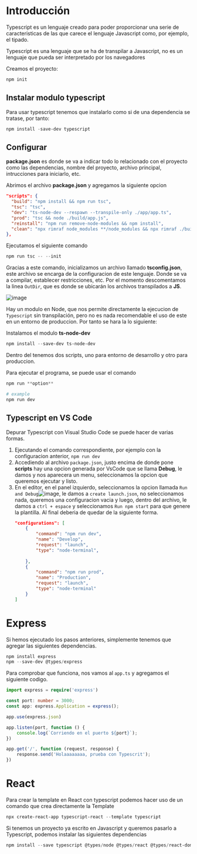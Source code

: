 # Introducción
Typescript es un lenguaje creado para poder proporcionar una serie de caracteristicas de las que carece el lenguaje Javascript como, por ejemplo, el tipado.

Typescript es una lenguaje que se ha de transpilar a Javascript, no es un lenguaje que pueda ser interpretado por los navegadores

Creamos el proyecto:
```powershell
npm init
```

## Instalar modulo typescript
Para usar typescript tenemos que instalarlo como si de una dependencia se tratase, por tanto:

```powershell
npm install -save-dev typescript
```

## Configurar
**package.json** es donde se va a indicar todo lo relacionado con el proyecto como las dependencias, nombre del proyecto, archivo principal, intrucciones para iniciarlo, etc.

Abrimos el archivo **package.json** y agregamos la siguiente opcion
```json
"scripts": {
  "build": "npm install && npm run tsc",
  "tsc": "tsc",
  "dev": "ts-node-dev --respawn --transpile-only ./app/app.ts",
  "prod": "tsc && node ./build/app.js",
  "reinstall": "npm run remove-node-modules && npm install",
  "clean": "npx rimraf node_modules **/node_modules && npx rimraf ./build"
},
```
Ejecutamos el siguiente comando
```powershell
npm run tsc -- --init
```

Gracias a este comando, inicializamos un archivo llamado **tsconfig.json**, este archivo se encarga de la configuracion de este lenguaje. Donde se va a compilar, establecer restricciones, etc. Por el momento descomentamos la linea `OutDir`, que es donde se ubicarán los archivos transpilados a **JS**.

![image](https://user-images.githubusercontent.com/28193994/148195995-55dc6d74-eb72-4b98-9942-289cb8522309.png)


Hay un modulo en Node, que nos permite directamente la ejecucion de `Typescript` sin transpilación, pero no es nada recomendable el uso de este en un entorno de produccion. Por tanto se hara la lo siguiente:

Instalamos el modulo **ts-node-dev**
```powershell
npm install --save-dev ts-node-dev
```

Dentro del tenemos dos scripts, uno para entorno de desarrollo y otro para produccion.

Para ejecutar el programa, se puede usar el comando
```powershell
npm run **option**

# example
npm run dev
```

## Typescript en VS Code
Depurar Typescript con Visual Studio Code se puede hacer de varias formas.

1. Ejecutando el comando correspondiente, por ejemplo con la configuracion anterior, `npm run dev`
1. Accediendo al archivo `package.json`, justo encima de donde pone **scripts** hay una opcion generada por VsCode que se llama **Debug**, le damos y nos aparecera un menu, seleccionamos la opcion que queremos ejecutar y listo.
1. En el editor, en el panel izquierdo, seleccionamos la opcion llamada `Run and Debug`![image](https://user-images.githubusercontent.com/28193994/148217474-15390367-2897-4452-ae7e-8906920921c1.png), le damos a `create launch.json`, no seleccionamos nada, queremos una configuracion vacia y luego, dentro del archivo, le damos a `ctrl + espace` y seleccionamos `Run npm start` para que genere la plantilla. Al final deberia de quedar de la siguiente forma.
    ```json
    "configurations": [
        {
            "command": "npm run dev",
            "name": "Develop",
            "request": "launch",
            "type": "node-terminal",
            
        },
        {
            "command": "npm run prod",
            "name": "Production",
            "request": "launch",
            "type": "node-terminal"
        }
    ]
    ```


# Express
Si hemos ejecutado los pasos anteriores, simplemente tenemos que agregar las siguientes dependencias.
```powershell
npm install express
npm --save-dev @types/express
```

Para comprobar que funciona, nos vamos al `app.ts` y agregamos el siguiente codigo.

```Typescript
import express = require('express')

const port: number = 3000;
const app: express.Application = express();

app.use(express.json)

app.listen(port, function () {
    console.log(`Corriendo en el puerto ${port}`);
})

app.get('/', function (request, response) {
    response.send('Holaaaaaaaa, prueba con Typescrit');
})
```

# React
Para crear la template en React con typescript podemos hacer uso de un comando que crea directamente la Template

```powershell
npx create-react-app typescript-react --template typescript
```

Si tenemos un proyecto ya escrito en Javascript y queremos pasarlo a Typescript, podemos instalar las siguientes dependencias

```powershell
npm install --save typescript @types/node @types/react @types/react-dom @types/jest
```
